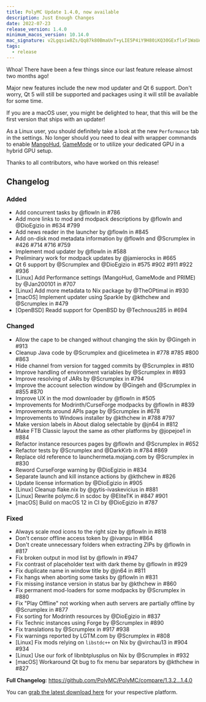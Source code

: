 ```yaml
---
title: PolyMC Update 1.4.0, now available
description: Just Enough Changes
date: 2022-07-23
release_version: 1.4.0
minimum_macos_version: 10.14.0
mac_signature: v2Lgqsiw8Zs/Qq87k80BmaUvT+yLIE5P4iY9H80iKQ30GExflxF1WaUAQnVHYRHGxiZyFNwwWwQuLVAegy1RBQ==
tags:
  - release
---
```


Whoa! There have been a few things since our last feature release almost two months ago!

Major new features include the new mod updater and Qt 6 support.
Don't worry, Qt 5 will still be supported and packages using it will still be available for some time.

If you are a macOS user, you might be delighted to hear, that this will be the first version that ships with an updater!

As a Linux user, you should definitely take a look at the new `Performance` tab in the settings.
No longer should you need to deal with wrapper commands to enable [MangoHud](https://github.com/flightlessmango/MangoHud), [GameMode](https://github.com/FeralInteractive/gamemode) or to utilize your dedicated GPU in a hybrid GPU setup.

Thanks to all contributors, who have worked on this release!

## Changelog

### Added

- Add concurrent tasks by @flowln in #786
- Add more links to mod and modpack descriptions by @flowln and @DioEgizio in #634 #799
- Add news reader in the launcher by @flowln in #845
- Add on-disk mod metadata information by @flowln and @Scrumplex in #426 #714 #716 #759
- Implement mod updater by @flowln in #588
- Preliminary work for modpack updates by @jamierocks in #665
- Qt 6 support by @Scrumplex and @DioEgizio in #575 #902 #911 #922 #936
- [Linux] Add Performance settings (MangoHud, GameMode and PRIME) by @Jan200101 in #707
- [Linux] Add more metadata to Nix package by @TheOPtimal in #930
- [macOS] Implement updater using Sparkle by @kthchew and @Scrumplex in #479
- [OpenBSD] Readd support for OpenBSD by @Technous285 in #694

### Changed

- Allow the cape to be changed without changing the skin by @Gingeh in #913
- Cleanup Java code by @Scrumplex and @icelimetea in #778 #785 #800 #863
- Hide channel from version for tagged commits by @Scrumplex in #810
- Improve handling of environment variables by @Scrumplex in #893
- Improve resolving of JARs by @Scrumplex in #794
- Improve the account selection window by @Gingeh and @Scrumplex in #855 #870
- Improve UX in the mod downloader by @flowln in #505
- Improvements for Modrinth/CurseForge modpacks by @flowln in #839
- Improvements around APIs page by @Scrumplex in #678
- Improvements to Windows installer by @kthchew in #788 #797
- Make version labels in About dialog selectable by @jn64 in #812
- Make FTB Classic layout the same as other platforms by @jopejoe1 in #884
- Refactor instance resources pages by @flowln and @Scrumplex in #652
- Refactor tests by @Scrumplex and @DarkKirb in #784 #869
- Replace old reference to launchermeta.mojang.com by @Scrumplex in #830
- Reword CurseForge warning by @DioEgizio in #834
- Separate launch and kill instance actions by @kthchew in #826
- Update license information by @DioEgizio in #905
- [Linux] Cleanup flake.nix by @gytis-ivaskevicius in #881
- [Linux] Rewrite polymc.6 in scdoc by @EliteTK in #847 #901
- [macOS] Build on macOS 12 in CI by @DioEgizio in #787

### Fixed

- Always scale mod icons to the right size by @flowln in #818
- Don't censor offline access token by @ivanpu in #864
- Don't create unnecessary folders when extracting ZIPs by @flowln in #817
- Fix broken output in mod list by @flowln in #947
- Fix contrast of placeholder text with dark theme by @flowln in #929
- Fix duplicate name in window title by @jn64 in #811
- Fix hangs when aborting some tasks by @flowln in #831
- Fix missing instance version in status bar by @kthchew in #860
- Fix permanent mod-loaders for some modpacks by @Scrumplex in #880
- Fix "Play Offline" not working when auth servers are partially offline by @Scrumplex in #877
- Fix sorting for Modrinth resources by @DioEgizio in #837
- Fix Technic instances using Forge by @Scrumplex in #890
- Fix translations by @Scrumplex in #917 #938
- Fix warnings reported by LGTM.com by @Scrumplex in #808
- [Linux] Fix mods relying on `libstdc++` on Nix by @virchau13 in #904 #934
- [Linux] Use our fork of libnbtplusplus on Nix by @Scrumplex in #932
- [macOS] Workaround Qt bug to fix menu bar separators by @kthchew in #827

**Full Changelog**: <https://github.com/PolyMC/PolyMC/compare/1.3.2...1.4.0>

You can [grab the latest download here](/download) for your respective platform.
